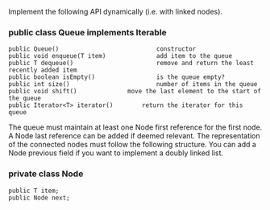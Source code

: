 Implement the following API dynamically (i.e. with linked nodes). 


### public class Queue<T> implements Iterable<T>
    public Queue()                           constructor
    public void enqueue(T item)              add item to the queue
    public T dequeue()                       remove and return the least recently added item
    public boolean isEmpty()                 is the queue empty?
    public int size()                        number of items in the queue
    public void shift()		         move the last element to the start of the queue
    public Iterator<T> iterator()		 return the iterator for this queue

The queue must maintain at least one Node first reference for the first node. A Node last reference can be added if deemed relevant.
The representation of the connected nodes must follow the following structure. You can add a Node previous field if you want to implement a doubly linked list.

### private class Node
	public T item;
	public Node next;
